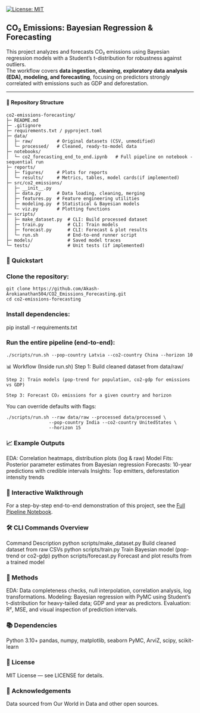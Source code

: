 [![License: MIT](https://img.shields.io/badge/License-MIT-yellow.svg)](LICENSE)

## CO₂ Emissions: Bayesian Regression & Forecasting

This project analyzes and forecasts CO₂ emissions using Bayesian regression models with a Student’s t-distribution for robustness against outliers.  
The workflow covers **data ingestion, cleaning, exploratory data analysis (EDA), modeling, and forecasting**, focusing on predictors strongly correlated with emissions such as GDP and deforestation.

---

#### 📂 Repository Structure

```text
co2-emissions-forecasting/
├─ README.md
├─ .gitignore
├─ requirements.txt / pyproject.toml
├─ data/
│  ├─ raw/         # Original datasets (CSV, unmodified)
│  └─ processed/   # Cleaned, ready-to-model data
├─ notebooks/
│  └─ co2_forecasting_end_to_end.ipynb   # Full pipeline on notebook -sequential run
├─ reports/
│  ├─ figures/     # Plots for reports
│  └─ results/     # Metrics, tables, model cards(if implemented)
├─ src/co2_emissions/
│  ├─ __init__.py
│  ├─ data.py      # Data loading, cleaning, merging
│  ├─ features.py  # Feature engineering utilities
│  ├─ modeling.py  # Statistical & Bayesian models
│  └─ viz.py       # Plotting functions
├─ scripts/
│  ├─ make_dataset.py  # CLI: Build processed dataset
│  ├─ train.py         # CLI: Train models
│  ├─ forecast.py      # CLI: Forecast & plot results
│  └─ run.sh           # End-to-end runner script
├─ models/             # Saved model traces
└─ tests/              # Unit tests (if implemented)
```

### 🚀 Quickstart
### Clone the repository:

    git clone https://github.com/Akash-Arokianathan504/CO2_Emissions_Forecasting.git
    cd co2-emissions-forecasting

### Install dependencies:

pip install -r requirements.txt

### Run the entire pipeline (end-to-end):

    ./scripts/run.sh --pop-country Latvia --co2-country China --horizon 10


📊 Workflow (Inside run.sh)
    Step 1: Build cleaned dataset from data/raw/

    Step 2: Train models (pop-trend for population, co2-gdp for emissions vs GDP)

    Step 3: Forecast CO₂ emissions for a given country and horizon

You can override defaults with flags:

    ./scripts/run.sh --raw data/raw --processed data/processed \
                    --pop-country India --co2-country UnitedStates \
                    --horizon 15


                           
### 📈 Example Outputs

EDA: Correlation heatmaps, distribution plots (log & raw)
Model Fits: Posterior parameter estimates from Bayesian regression
Forecasts: 10-year predictions with credible intervals
Insights: Top emitters, deforestation intensity trends

### 📓 Interactive Walkthrough  
For a step-by-step end-to-end demonstration of this project, see the [Full Pipeline Notebook](notebook/co2_forecasting_end_to_end.ipynb).  


### 🛠 CLI Commands Overview

Command								Description
python scripts/make_dataset.py	    Build cleaned dataset from raw CSVs
python scripts/train.py	            Train Bayesian model (pop-trend or co2-gdp)
python scripts/forecast.py	        Forecast and plot results from a trained model

### 📜 Methods

EDA: Data completeness checks, null interpolation, correlation analysis, log transformations.
Modeling: Bayesian regression with PyMC using Student’s t-distribution for heavy-tailed data; GDP and year as predictors.
Evaluation: R², MSE, and visual inspection of prediction intervals.

### 📚 Dependencies

Python 3.10+
pandas, numpy, matplotlib, seaborn
PyMC, ArviZ, scipy, scikit-learn

### 📜 License
MIT License — see LICENSE for details.

### 🙌 Acknowledgements
Data sourced from Our World in Data and other open sources.